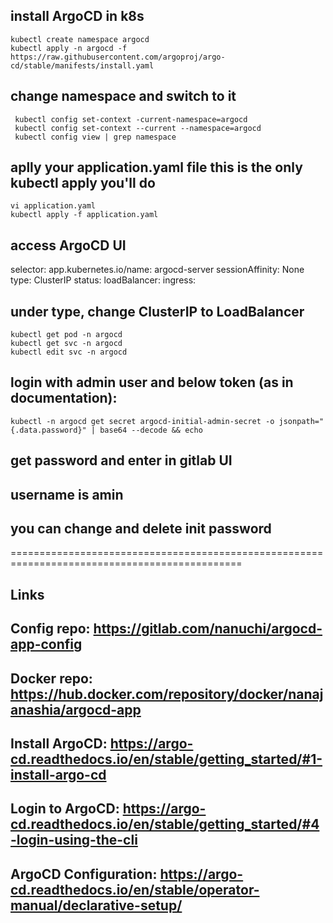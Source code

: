 ## install ArgoCD in k8s
```
kubectl create namespace argocd
kubectl apply -n argocd -f https://raw.githubusercontent.com/argoproj/argo-cd/stable/manifests/install.yaml
```
## change namespace and switch to it
```
 kubectl config set-context -current-namespace=argocd
 kubectl config set-context --current --namespace=argocd
 kubectl config view | grep namespace
 ```
## aplly your application.yaml file this is the only kubectl apply you'll do
```
vi application.yaml
kubectl apply -f application.yaml
```

## access ArgoCD UI
 selector:
      app.kubernetes.io/name: argocd-server
    sessionAffinity: None
    type: ClusterIP
  status:
    loadBalancer:
      ingress:
## under type, change ClusterIP to  LoadBalancer     

```
kubectl get pod -n argocd
kubectl get svc -n argocd
kubectl edit svc -n argocd
```

## login with admin user and below token (as in documentation):
```
kubectl -n argocd get secret argocd-initial-admin-secret -o jsonpath="{.data.password}" | base64 --decode && echo
```
## get password and enter in gitlab UI
## username is amin

## you can change and delete init password

==============================================================================================

## Links


## Config repo: https://gitlab.com/nanuchi/argocd-app-config


## Docker repo: https://hub.docker.com/repository/docker/nanajanashia/argocd-app


## Install ArgoCD: https://argo-cd.readthedocs.io/en/stable/getting_started/#1-install-argo-cd


## Login to ArgoCD: https://argo-cd.readthedocs.io/en/stable/getting_started/#4-login-using-the-cli


## ArgoCD Configuration: https://argo-cd.readthedocs.io/en/stable/operator-manual/declarative-setup/

